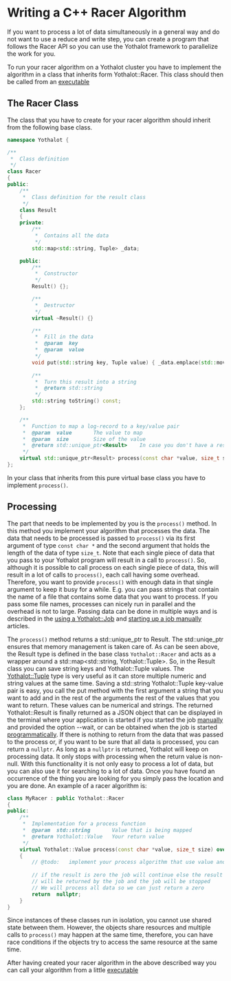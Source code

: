 # Writing a C++ Racer Algorithm

If you want to process a lot of data simultaneously in a general way and
do not want to use a reduce and write step, you can create a program that
follows the Racer API so you can use the Yothalot framework to parallelize
the work for you.

To run your racer algorithm on a Yothalot cluster you have to implement
the algorithm in a class that inherits form Yothalot::Racer. This class
should then be called from an [executable](Yothalot/cpp-program "Create a Yothalot executable")


## The Racer Class

The class that you have to create for your racer algorithm should inherit 
from the following base class.

```cpp
namespace Yothalot {

/**
 *  Class definition
 */
class Racer
{
public:
    /**
     *  Class definition for the result class
     */
    class Result
    {
    private:
        /**
         *  Contains all the data
         */
        std::map<std::string, Tuple> _data;

    public:
        /**
         *  Constructor
         */
        Result() {};

        /**
         *  Destructor
         */
        virtual ~Result() {}

        /**
         *  Fill in the data
         *  @param  key
         *  @param  value
         */
        void put(std::string key, Tuple value) { _data.emplace(std::move(key), std::move(value)); }
        
        /**
         *  Turn this result into a string
         *  @return std::string
         */
        std::string toString() const;
    };

    /**
     *  Function to map a log-record to a key/value pair
     *  @param  value       The value to map
     *  @param  size        Size of the value
     *  @return std::unique_ptr<Result>    In case you don't have a result please return nullptr
     */
    virtual std::unique_ptr<Result> process(const char *value, size_t size) = 0;
};

```
In your class that inherits from this pure virtual base class you have 
to implement `process()`.

## Processing
The part that needs to be implemented by you is the `process()` method.
In this method you implement your algorithm that processes the data. 
The data that needs to be processed is passed to `process()` via its first
argument of type `const char *` and the second argument that holds the length
of the data of type `size_t`. Note that each single piece of data that you
pass to your Yothalot program will result in a call to `process()`. So, although it is possible to call
process on each single piece of data, this will result in a lot of calls to `process()`,
each call having some overhead. Therefore, you want to provide `process()` with
enough data in that single argument to keep it busy for a while. E.g. you can
pass strings that contain the name of a file that contains some data that you want to 
process. If you pass some file names, processes can nicely run in parallel and the
overhead is not to large. Passing data can be done in multiple ways and is
described in the [using a Yothalot::Job](Yothalot/cpp-job) 
and [starting up a job manually](Yothalot/cpp-manual) articles.

The `process()` method returns a std::unique_ptr to Result. The std::uniqe_ptr
ensures that memory management is taken care of. As can be seen above, the Result
type is defined in the base class `Yothalot::Racer` and acts as a wrapper around
a std::map<std::string, Yothalot::Tuple>. So, in the Result class you can save
string keys and Yothalot::Tuple values. The [Yothalot::Tuple](Yothalot/cpp-tuple "Tuple")
type is very useful as it can store multiple numeric and string values at
the same time. Saving a std::string Yothalot::Tuple key-value pair is easy, you call
the put method with the first argument a string that you want to add and 
in the rest of the arguments the rest of the values that you want to return.
These values can be numerical and strings. The returned Yothalot::Result is
finally returned as a JSON object that can be displayed in the terminal where your application is started
if you started the job [manually](Yothalot/cpp-manual) and
provided the option --wait, or can be obtained when the job is started 
[programmatically](Yothalot/cpp-job "Yothalot::Job"). If there
is nothing to return from the data that was passed to the process or, 
if you want to be sure that all data is processed, you can return a `nullptr`.
As long as a `nullptr` is returned, Yothalot will keep on processing data.
It only stops with processing when the return value is non-null. With this functionality 
it is not only easy to process a lot of data, but you can also use it for
searching to a lot of data. Once you have found an occurrence of the thing
you are looking for you simply pass the location and you are done. An example
of a racer algorithm is:

```cpp
class MyRacer : public Yothalot::Racer
{
public:
    /**
     *  Implementation for a process function
     *  @param  std::string       Value that is being mapped
     *  @return Yothalot::Value   Your return value
     */
    virtual Yothalot::Value process(const char *value, size_t size) override
    {
        // @todo:   implement your process algorithm that use value and maybe size
        
        // if the result is zero the job will continue else the result 
        // will be returned by the job and the job will be stopped
        // We will process all data so we can just return a zero
        return  nullptr;
    }
}
```
Since instances of these classes run in isolation, you cannot use shared
state between them. However, the objects share resources and multiple calls
to `process()` may happen at the same time, therefore, you can have race
conditions if the objects try to access the same resource at the same time.

After having created your racer algorithm in the above described way
you can call your algorithm from a little [executable](Yothalot/cpp-program "Create a Yothalot program")
